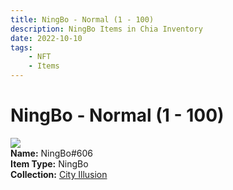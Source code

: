 ```yaml
---
title: NingBo - Normal (1 - 100)
description: NingBo Items in Chia Inventory
date: 2022-10-10
tags:
    - NFT
    - Items
---
```


# NingBo - Normal (1 - 100)
<div class="item_thumbnail">
<img loading="lazy" src="https://o6obp3nzl2x4bv6ta3aut3f45iuswemdfdvov2negxphsdguxe.arweave.net/d5wX7bler8DX0wbBSey86ikrEYMo6urppDXee-QzUuY"><br/>
<div><strong>Name:</strong> NingBo#606</div>
<div><strong>Item Type:</strong> NingBo</div>
<div><strong>Collection:</strong> <a href="https://www.spacescan.io/xch/nft/collection/col1lend2dcn558km4wcwta4xnkfv3xpcmlp9kyt0m909emvfxechlyqdl5ndg">City Illusion</a></div>
</div>

